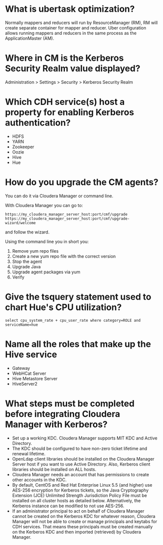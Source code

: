 # What is ubertask optimization?

Normally mappers and reducers will run by ResourceManager (RM), RM will create separate container for mapper and reducer. Uber configuration allows running mappers and reducers in the same process as the ApplicationMaster (AM).

# Where in CM is the Kerberos Security Realm value displayed?

Administration > Settings > Security > Kerberos Security Realm

# Which CDH service(s) host a property for enabling Kerberos authentication?

* HDFS  
* YARN  
* Zookeeper
* Oozie  
* Hive  
* Hue  

# How do you upgrade the CM agents?

You can do it via Cloudera Manager or command line. 

With Cloudera Manager you can go to:

`https://my_cloudera_manager_server_host:port/cmf/upgrade`
`https://my_cloudera_manager_server_host:port/cmf/upgrade-wizard/welcome`

and follow the wizard.

Using the command line you in short you:

1. Remove yum repo files
2. Create a new yum repo file with the correct version
3. Stop the agent
4. Upgrade Java
5. Upgrade agent packages via yum
6. Verify

# Give the tsquery statement used to chart Hue's CPU utilization?

`select cpu_system_rate + cpu_user_rate where category=ROLE and serviceName=hue`

# Name all the roles that make up the Hive service

* Gateway
* WebHCat Server
* Hive Metastore Server
* HiveServer2

# What steps must be completed before integrating Cloudera Manager with Kerberos?

* Set up a working KDC. Cloudera Manager supports MIT KDC and Active Directory.
* The KDC should be configured to have non-zero ticket lifetime and renewal lifetime.
* OpenLdap client libraries should be installed on the Cloudera Manager Server host if you want to use Active Directory. Also, Kerberos client libraries should be installed on ALL hosts.
* Cloudera Manager needs an account that has permissions to create other accounts in the KDC.
* By default, CentOS and Red Hat Enterprise Linux 5.5 (and higher) use AES-256 encryption for Kerberos tickets, so the Java Cryptography Extension (JCE) Unlimited Strength Jurisdiction Policy File must be installed on all cluster hosts as detailed below. Alternatively, the Kerberos instance can be modified to not use AES-256.
* If an administrator principal to act on behalf of Cloudera Manager cannot be created on the Kerberos KDC for whatever reason, Cloudera Manager will not be able to create or manage principals and keytabs for CDH services. That means these principals must be created manually on the Kerberos KDC and then imported (retrieved) by Cloudera Manager.